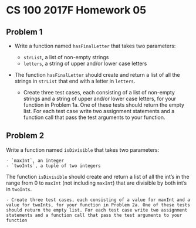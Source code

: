 # CS 100 2017F Homework 05

## Problem 1

- Write a function named `hasFinalLetter` that takes two parameters:
    
    - `strList`, a list of non-empty strings
    - `letters`, a string of upper and/or lower case letters
- The function `hasFinalLetter` should create and return a list of all the strings in `strList` that end with a letter in `letters`.
    
    - Create three test cases, each consisting of a list of non-empty strings and a string of upper and/or lower case letters, for your function in Problem 1a. One of these tests should return the empty list. For each test case write two assignment statements and a function call that pass the test arguments to your function.

## Problem 2

Write a function named `isDivisible` that takes two parameters:
    
    - `maxInt`, an integer
    - `twoInts`, a tuple of two integers
    

The function `isDivisible` should create and return a list of all the int’s in the range from 0 to `maxInt` (not including `maxInt`) that are divisible by both int’s in `twoInts`.
    
    - Create three test cases, each consisting of a value for maxInt and a value for twoInts, for your function in Problem 2a. One of these tests should return the empty list. For each test case write two assignment statements and a function call that pass the test arguments to your function

      
      